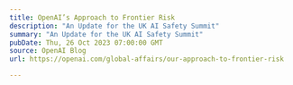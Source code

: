 ```yaml
---
title: OpenAI’s Approach to Frontier Risk
description: "An Update for the UK AI Safety Summit"
summary: "An Update for the UK AI Safety Summit"
pubDate: Thu, 26 Oct 2023 07:00:00 GMT
source: OpenAI Blog
url: https://openai.com/global-affairs/our-approach-to-frontier-risk

---
```


